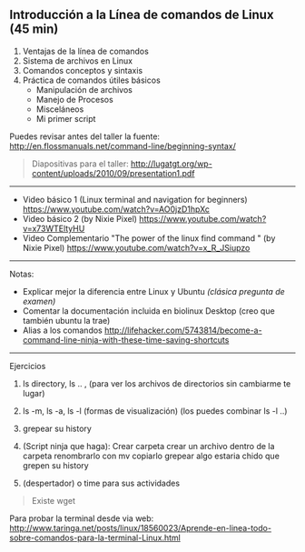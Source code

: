 


## Introducción a la Línea de comandos de Linux (45 min)

1. Ventajas de la línea de comandos
2. Sistema de archivos en Linux
3. Comandos conceptos y sintaxis
4. Práctica de comandos útiles básicos
    * Manipulación de archivos
    * Manejo de Procesos
    * Misceláneos
    * Mi primer script

Puedes revisar antes del taller la fuente:
http://en.flossmanuals.net/command-line/beginning-syntax/

> Diapositivas para el taller:
http://lugatgt.org/wp-content/uploads/2010/09/presentation1.pdf

***

* Video básico 1 (Linux terminal and navigation for beginners) https://www.youtube.com/watch?v=AO0jzD1hpXc
* Video básico 2 (by Nixie Pixel) https://www.youtube.com/watch?v=x73WTEltyHU
* Video Complementario "The power of the linux find command " (by Nixie Pixel)
https://www.youtube.com/watch?v=x_R_JSiupzo


***
Notas:
* Explicar mejor la diferencia entre Linux y Ubuntu *(clásica pregunta de examen)*
* Comentar la documentación incluida en biolinux Desktop (creo que también ubuntu la trae)
* Alias a los comandos http://lifehacker.com/5743814/become-a-command-line-ninja-with-these-time-saving-shortcuts
***
Ejercicios

1. ls directory, ls .. , 
   (para ver los archivos de directorios sin cambiarme te lugar)
2. ls -m, ls -a, ls -l (formas de visualización)
(los puedes combinar ls -l ..)

3. grepear su history

4. (Script ninja que haga):
Crear carpeta
crear un archivo dentro de la carpeta
renombrarlo con mv
copiarlo
grepear algo
 estaria chido que grepen su history

5. (despertador) o time para sus actividades 

> Existe wget


Para probar la terminal desde via web:
http://www.taringa.net/posts/linux/18560023/Aprende-en-linea-todo-sobre-comandos-para-la-terminal-Linux.html
